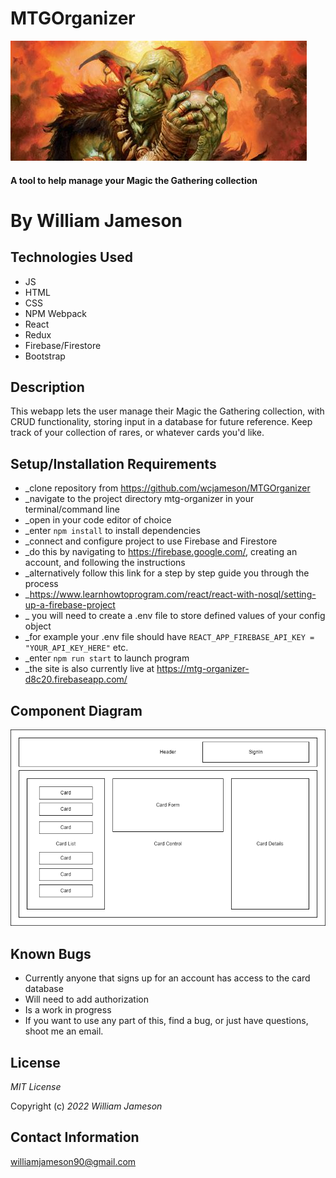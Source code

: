 # MTGOrganizer

![image](/mtg-organizer/img/Squee.jpg)

#### A tool to help manage your Magic the Gathering collection

# By William Jameson

## Technologies Used

* JS
* HTML
* CSS
* NPM Webpack
* React
* Redux
* Firebase/Firestore
* Bootstrap

## Description

This webapp lets the user manage their Magic the Gathering collection, with CRUD functionality, storing input in a database for future reference.
Keep track of your collection of rares, or whatever cards you'd like. 

## Setup/Installation Requirements

* _clone repository from https://github.com/wcjameson/MTGOrganizer
* _navigate to the project directory mtg-organizer in your terminal/command line
* _open in your code editor of choice
* _enter `npm install` to install dependencies
* _connect and configure project to use Firebase and Firestore
* _do this by navigating to https://firebase.google.com/, creating an account, and following the instructions
* _alternatively follow this link for a step by step guide you through the process 
* _https://www.learnhowtoprogram.com/react/react-with-nosql/setting-up-a-firebase-project
* _ you will need to create a .env file to store defined values of your config object
* _for example your .env file should have `REACT_APP_FIREBASE_API_KEY = "YOUR_API_KEY_HERE"` etc.
* _enter `npm run start` to launch program
* _the site is also currently live at https://mtg-organizer-d8c20.firebaseapp.com/

## Component Diagram

![image](/mtg-organizer\img\MTGComponentDiagram.png)

## Known Bugs

* Currently anyone that signs up for an account has access to the card database
* Will need to add authorization
* Is a work in progress
* If you want to use any part of this, find a bug, or just have questions, shoot me an email. 

## License 

_MIT License_

Copyright (c) _2022_ _William Jameson_

## Contact Information

williamjameson90@gmail.com